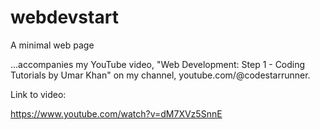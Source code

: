 # webdevstart
A minimal web page

...accompanies my YouTube video, "Web Development: Step 1 - Coding Tutorials by Umar Khan" on my channel, youtube.com/@codestarrunner.

Link to video: 

https://www.youtube.com/watch?v=dM7XVz5SnnE
